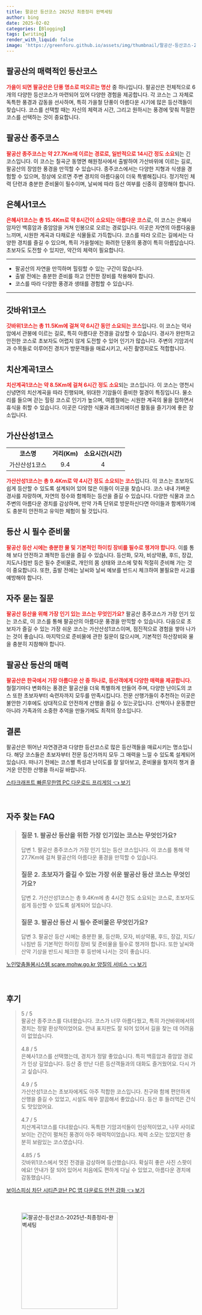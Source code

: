 ```yaml
---
title: 팔공산 등산코스 2025년 최종정리 완벽세팅
author: bing
date: 2025-02-02
categories: [Blogging]
tags: [writing]
render_with_liquid: false
image: 'https://greenforu.github.io/assets/img/thumbnail/팔공산-등산코스-2025년-최종정리-완벽세팅.webp'
---
```



<h2 id='팔공산_등산코스'>팔공산의 매력적인 등산코스</h2>

<p><b><span style="color: #ee2323;">가을이 되면 팔공산은 단풍 명소로 떠오르는 명산</span></b> 중 하나입니다. 팔공산은 전체적으로 6개의 다양한 등산코스가 마련되어 있어 다양한 경험을 제공합니다. 각 코스는 그 자체로 독특한 풍경과 감동을 선사하며, 특히 가을철 단풍이 아름다운 시기에 많은 등산객들이 찾습니다. 코스를 선택할 때는 자신의 체력과 시간, 그리고 원하시는 풍경에 맞춰 적절한 코스를 선택하는 것이 중요합니다.</p>

<h2 id='팔공산_종주코스'>팔공산 종주코스</h2>

<p><b><span style="color: #ee2323;">팔공산 종주코스는 약 27.7Km에 이르는 경로로, 일반적으로 14시간 정도 소요</span></b>되는 긴 코스입니다. 이 코스는 칠곡군 동명면 해원정사에서 출발하여 가산바위에 이르는 길로, 팔공산의 장엄한 풍경을 만끽할 수 있습니다. 종주코스에서는 다양한 지형과 식생을 경험할 수 있으며, 정상에 오르면 주변 경치의 아름다움이 더욱 특별해집니다. 정기적인 체력 단련과 충분한 준비물이 필수이며, 날씨에 따라 등산 여부를 신중히 결정해야 합니다.</p>

<h2 id='은혜사1코스'>은혜사1코스</h2>

<p><b><span style="color: #ee2323;">은혜사1코스는 총 15.4Km로 약 8시간이 소요되는 아름다운 코스</span></b>로, 이 코스는 은혜사 암자인 백흥암과 중암암을 거쳐 인봉으로 오르는 경로입니다. 이곳은 자연의 아름다움을 느끼며, 시원한 계곡과 다채로운 식물들로 가득합니다. 코스를 따라 오르는 길에서는 다양한 경치를 즐길 수 있으며, 특히 가을철에는 화려한 단풍의 풍경이 특히 아름답습니다. 초보자도 도전할 수 있지만, 약간의 체력이 필요합니다.</p>

<hr />

<ul>
    <li>팔공산의 자연을 만끽하며 힐링할 수 있는 구간이 많습니다.</li>
    <li>출발 전에는 충분한 준비를 하고 안전한 장비를 착용해야 합니다.</li>
    <li>코스를 따라 다양한 풍경과 생태를 경험할 수 있습니다.</li>
</ul>

<hr />

<h2 id='갓바위1코스'>갓바위1코스</h2>

<p><b><span style="color: #ee2323;">갓바위1코스는 총 11.5Km에 걸쳐 약 6시간 동안 소요되는 코스</span></b>입니다. 이 코스는 약사암에서 관봉에 이르는 길로, 특히 아름다운 전경을 감상할 수 있습니다. 경사가 완만하고 안전한 코스로 초보자도 어렵지 않게 도전할 수 있어 인기가 많습니다. 주변의 기암괴석과 수목들로 이루어진 경치가 방문객들을 매료시키고, 사진 촬영지로도 적합합니다.</p>

<h2 id='치산계곡1코스'>치산계곡1코스</h2>

<p><b><span style="color: #ee2323;">치산계곡1코스는 약 8.5Km에 걸쳐 6시간 정도 소요</span></b>되는 코스입니다. 이 코스는 영천시 신녕면의 치산계곡을 따라 진행되며, 위대한 기암들이 즐비한 절경이 특징입니다. 물소리를 들으며 걷는 힐링 코스로 인기가 높으며, 여름철에는 시원한 계곡의 물을 접하면서 휴식을 취할 수 있습니다. 이곳은 다양한 식물과 레크리에이션 활동을 즐기기에 좋은 장소입니다.</p>

<h2 id='가산산성1코스'>가산산성1코스</h2>

<table>
    <tr>
        <td style="text-align: center; height: 17px;"><b>코스명</b></td>
        <td style="text-align: center; height: 17px;"><b>거리(Km)</b></td>
        <td style="text-align: center; height: 17px;"><b>소요시간(시간)</b></td>
    </tr>
    <tr>
        <td style="text-align: center; height: 17px;">가산산성1코스</td>
        <td style="text-align: center; height: 17px;">9.4</td>
        <td style="text-align: center; height: 17px;">4</td>
    </tr>
</table>

<p><b><span style="color: #ee2323;">가산산성1코스는 총 9.4Km로 약 4시간 정도 소요되는 코스</span></b>입니다. 이 코스는 초보자도 쉽게 등산할 수 있도록 설계되어 있어 많은 이들이 이곳을 찾습니다. 코스 내내 가벼운 경사를 자랑하며, 자연의 정수와 함께하는 등산을 즐길 수 있습니다. 다양한 식물과 코스 주변의 아름다운 경치를 감상하며, 만약 가족 단위로 방문하신다면 아이들과 함께하기에도 충분히 안전하고 유익한 체험이 될 것입니다.</p>

<h2 id='준비물_및_주의사항'>등산 시 필수 준비물</h2>

<p><b><span style="color: #ee2323;">팔공산 등산 시에는 충분한 물 및 기본적인 하이킹 장비를 필수로 챙겨야 합니다.</span></b> 이를 통해 보다 안전하고 쾌적한 등산을 즐길 수 있습니다. 등산화, 모자, 비상약품, 후드, 장갑, 지도/나침반 등은 필수 준비물로, 개인의 몸 상태와 코스에 맞춰 적절히 준비해 가는 것이 중요합니다. 또한, 출발 전에는 날씨와 날씨 예보를 반드시 체크하여 불필요한 사고를 예방해야 합니다.</p>

<h2 id='자주_묻는_질문'>자주 묻는 질문</h2>

<p><b><span style="color: #ee2323;">팔공산 등산을 위해 가장 인기 있는 코스는 무엇인가요?</span></b> 팔공산 종주코스가 가장 인기 있는 코스로, 이 코스를 통해 팔공산의 아름다운 풍경을 만끽할 수 있습니다. 다음으로 초보자가 즐길 수 있는 가장 쉬운 코스는 가산산성1코스이며, 점진적으로 경험을 쌓아 나가는 것이 좋습니다. 마지막으로 준비물에 관한 질문이 많으시며, 기본적인 하산장비와 물을 충분히 지참해야 합니다.</p>

<h2 id='팔공산_등산의_매력'>팔공산 등산의 매력</h2>

<p><b><span style="color: #ee2323;">팔공산은 한국에서 가장 아름다운 산 중 하나로, 등산객에게 다양한 매력을 제공합니다.</span></b> 철절기마다 변화하는 풍경은 팔공산을 더욱 특별하게 만들어 주며, 다양한 난이도의 코스 또한 초보자부터 숙련자까지 모두를 만족시킵니다. 전문 산행가들이 추천하는 이곳은 불안한 기후에도 상대적으로 안전하게 산행을 즐길 수 있는곳입니다. 산책이나 운동뿐만 아니라 가족과의 소중한 추억을 만들기에도 최적의 장소입니다.</p>

<h2 id='결론'>결론</h2>

<p>팔공산은 뛰어난 자연경관과 다양한 등산코스로 많은 등산객들을 매료시키는 명소입니다. 해당 코스들은 초보자부터 전문 등산가까지 모두 그 매력을 느낄 수 있도록 설계되어 있습니다. 떠나기 전에는 코스별 특성과 난이도를 잘 알아보고, 준비물을 철저히 챙겨 즐거운 안전한 산행을 하시길 바랍니다.</p>


<p><a class="click-button" title="스타크래프트 빠른무한맵 PC 다운로드 프리게임" href="https://greenforu.github.io/posts/%EC%8A%A4%ED%83%80%ED%81%AC%EB%9E%98%ED%94%84%ED%8A%B8-%EB%B9%A0%EB%A5%B8%EB%AC%B4%ED%95%9C%EB%A7%B5-PC-%EB%8B%A4%EC%9A%B4%EB%A1%9C%EB%93%9C-%ED%94%84%EB%A6%AC%EA%B2%8C%EC%9E%84/" rel="dofollow">스타크래프트 빠른무한맵 PC 다운로드 프리게임 👈 보기</a></p><br>
<h2 id='자주_찾는_FAQ'>자주 찾는 FAQ</h2>
<div itemscope="" itemtype="https://schema.org/FAQPage"> 
<blockquote> 
<div itemscope="" itemprop="mainEntity" itemtype="https://schema.org/Question"> 
<h3 itemprop="name">질문 1. 팔공산 등산을 위한 가장 인기있는 코스는 무엇인가요?</h3> 
<div itemscope="" itemprop="acceptedAnswer" itemtype="https://schema.org/Answer"> 
<span itemprop="text"> 
<p>답변 1. 팔공산 종주코스가 가장 인기 있는 등산 코스입니다. 이 코스를 통해 약 27.7Km에 걸쳐 팔공산의 아름다운 풍경을 만끽할 수 있습니다.</p> 
</span> 
</div> 
</div> 

<div itemscope="" itemprop="mainEntity" itemtype="https://schema.org/Question"> 
<h3 itemprop="name">질문 2. 초보자가 즐길 수 있는 가장 쉬운 팔공산 등산 코스는 무엇인가요?</h3> 
<div itemscope="" itemprop="acceptedAnswer" itemtype="https://schema.org/Answer"> 
<span itemprop="text"> 
<p>답변 2. 가산산성1코스는 총 9.4Km에 총 4시간 정도 소요되는 코스로, 초보자도 쉽게 등산할 수 있도록 설계되어 있습니다.</p> 
</span> 
</div> 
</div> 

<div itemscope="" itemprop="mainEntity" itemtype="https://schema.org/Question"> 
<h3 itemprop="name">질문 3. 팔공산 등산 시 필수 준비물은 무엇인가요?</h3> 
<div itemscope="" itemprop="acceptedAnswer" itemtype="https://schema.org/Answer"> 
<span itemprop="text"> 
<p>답변 3. 팔공산 등산 시에는 충분한 물, 등산화, 모자, 비상약품, 후드, 장갑, 지도/나침반 등 기본적인 하이킹 장비 및 준비물을 필수로 챙겨야 합니다. 또한 날씨와 산악 기상을 반드시 체크한 후 등반에 나서는 것이 좋습니다.</p> 
</span> 
</div> 
</div> 
</blockquote> 
</div>
<p><a class="click-button" title="노인맞춤돌봄시스템 scare.mohw.go.kr 양질의 서비스" href="https://greenforu.github.io/posts/%EB%85%B8%EC%9D%B8%EB%A7%9E%EC%B6%A4%EB%8F%8C%EB%B4%84%EC%8B%9C%EC%8A%A4%ED%85%9C-scare.mohw.go.kr-%EC%96%91%EC%A7%88%EC%9D%98-%EC%84%9C%EB%B9%84%EC%8A%A4/" rel="dofollow">노인맞춤돌봄시스템 scare.mohw.go.kr 양질의 서비스 👈 보기</a></p><br>
<h2 id='후기'>후기</h2>
<div itemscope itemtype="https://schema.org/Product">
  <blockquote>
  <div itemprop="review" itemscope itemtype="https://schema.org/Review">
      <div itemprop="reviewRating" itemscope itemtype="https://schema.org/Rating"> <span itemprop="ratingValue">5</span> / <span itemprop="bestRating">5</span> </div>
      <span itemprop="reviewBody">팔공산 종주코스를 다녀왔습니다. 코스가 너무 아름다웠고, 특히 가산바위에서의 경치는 정말 환상적이었어요. 안내 표지판도 잘 되어 있어서 길을 찾는 데 어려움이 없었습니다.</span>
  </div>
  <br>
  <div itemprop="review" itemscope itemtype="https://schema.org/Review">
      <div itemprop="reviewRating" itemscope itemtype="https://schema.org/Rating"> <span itemprop="ratingValue">4.8</span> / <span itemprop="bestRating">5</span> </div>
      <span itemprop="reviewBody">은혜사1코스를 선택했는데, 경치가 정말 좋았습니다. 특히 백흥암과 중암암 경로가 인상 깊었습니다. 등산 중 만난 다른 등산객들과의 대화도 즐거웠어요. 다시 가고 싶습니다.</span>
  </div>
  <br>
  <div itemprop="review" itemscope itemtype="https://schema.org/Review">
      <div itemprop="reviewRating" itemscope itemtype="https://schema.org/Rating"> <span itemprop="ratingValue">4.9</span> / <span itemprop="bestRating">5</span> </div>
      <span itemprop="reviewBody">가산산성1코스는 초보자에게도 아주 적합한 코스입니다. 친구와 함께 편안하게 산행을 즐길 수 있었고, 시설도 매우 깔끔해서 좋았습니다. 등산 후 들러먹은 간식도 맛있었어요.</span>
  </div>
  <br>
  <div itemprop="review" itemscope itemtype="https://schema.org/Review">
      <div itemprop="reviewRating" itemscope itemtype="https://schema.org/Rating"> <span itemprop="ratingValue">4.7</span> / <span itemprop="bestRating">5</span> </div>
      <span itemprop="reviewBody">치산계곡1코스를 다녀왔습니다. 독특한 기암괴석들이 인상적이었고, 나무 사이로 보이는 간간이 펼쳐진 풍경이 아주 매력적이었습니다. 체력 소모는 있었지만 충분히 보람있는 코스였습니다.</span>
  </div>
  <br>
  <div itemprop="review" itemscope itemtype="https://schema.org/Review">
      <div itemprop="reviewRating" itemscope itemtype="https://schema.org/Rating"> <span itemprop="ratingValue">4.85</span> / <span itemprop="bestRating">5</span> </div>
      <span itemprop="reviewBody">갓바위1코스에서 멋진 전경을 감상하며 등산했습니다. 확실히 좋은 사진 스팟이에요! 안내가 잘 되어 있어서 처음에도 편하게 다닐 수 있었고, 아름다운 경치에 감동했습니다.</span>
  </div>
  </blockquote>
</div>
<p><a class="click-button" title="보이스피싱 차단 시티즌코난 PC 앱 다운로드 안전 강화" href="https://greenforu.github.io/posts/%EB%B3%B4%EC%9D%B4%EC%8A%A4%ED%94%BC%EC%8B%B1-%EC%B0%A8%EB%8B%A8-%EC%8B%9C%ED%8B%B0%EC%A6%8C%EC%BD%94%EB%82%9C-PC-%EC%95%B1-%EB%8B%A4%EC%9A%B4%EB%A1%9C%EB%93%9C-%EC%95%88%EC%A0%84-%EA%B0%95%ED%99%94/" rel="dofollow">보이스피싱 차단 시티즌코난 PC 앱 다운로드 안전 강화 👈 보기</a></p><br>
<figure class="image"><img src="https://greenforu.github.io/assets/img/thumbnail/팔공산-등산코스-2025년-최종정리-완벽세팅.webp" alt="팔공산-등산코스-2025년-최종정리-완벽세팅" width="256" height="256"></figure>